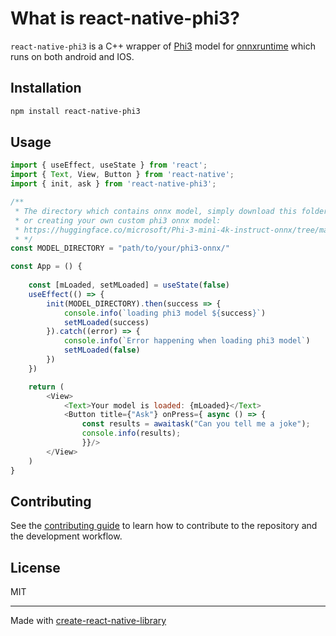 # What is react-native-phi3?

`react-native-phi3` is a C++ wrapper of [Phi3](https://huggingface.co/microsoft/Phi-3-mini-4k-instruct-onnx) model for [onnxruntime](https://github.com/microsoft/onnxruntime) which runs on both android and IOS.

## Installation

```sh
npm install react-native-phi3
```

## Usage

```js
import { useEffect, useState } from 'react';
import { Text, View, Button } from 'react-native';
import { init, ask } from 'react-native-phi3';

/**
 * The directory which contains onnx model, simply download this folder into user's device
 * or creating your own custom phi3 onnx model: 
 * https://huggingface.co/microsoft/Phi-3-mini-4k-instruct-onnx/tree/main/cpu_and_mobile/cpu-int4-rtn-block-32
 * */
const MODEL_DIRECTORY = "path/to/your/phi3-onnx/"

const App = () {
    
    const [mLoaded, setMLoaded] = useState(false)
    useEffect(() => {
        init(MODEL_DIRECTORY).then(success => {
            console.info(`loading phi3 model ${success}`)
            setMLoaded(success)
        }).catch((error) => {
            console.info(`Error happening when loading phi3 model`)
            setMLoaded(false)
        })
    })

    return (
        <View>
            <Text>Your model is loaded: {mLoaded}</Text>
            <Button title={"Ask"} onPress={ async () => { 
                const results = awaitask("Can you tell me a joke");
                console.info(results);
                }}/>
        </View>
    )
}

```

## Contributing

See the [contributing guide](CONTRIBUTING.md) to learn how to contribute to the repository and the development workflow.

## License

MIT

---

Made with [create-react-native-library](https://github.com/callstack/react-native-builder-bob)
